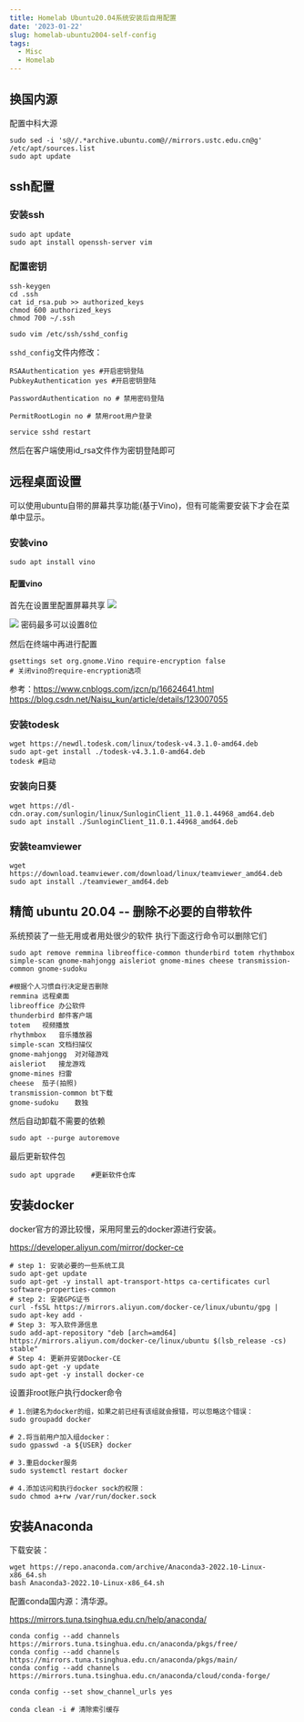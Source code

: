 ```yaml
---
title: Homelab Ubuntu20.04系统安装后自用配置
date: '2023-01-22'
slug: homelab-ubuntu2004-self-config
tags:
  - Misc
  - Homelab
---
```


## 换国内源
配置中科大源
```shell
sudo sed -i 's@//.*archive.ubuntu.com@//mirrors.ustc.edu.cn@g' /etc/apt/sources.list
sudo apt update
```

## ssh配置
### 安装ssh
```shell
sudo apt update
sudo apt install openssh-server vim
```
### 配置密钥
```shell
ssh-keygen
cd .ssh
cat id_rsa.pub >> authorized_keys
chmod 600 authorized_keys
chmod 700 ~/.ssh
```

```shell
sudo vim /etc/ssh/sshd_config
```

`sshd_config`文件内修改：
```
RSAAuthentication yes #开启密钥登陆
PubkeyAuthentication yes #开启密钥登陆

PasswordAuthentication no # 禁用密码登陆

PermitRootLogin no # 禁用root用户登录
```

```shell
service sshd restart
```
然后在客户端使用id_rsa文件作为密钥登陆即可

## 远程桌面设置
可以使用ubuntu自带的屏幕共享功能(基于Vino)，但有可能需要安装下才会在菜单中显示。
### 安装vino
```shell
sudo apt install vino
```
#### 配置vino
首先在设置里配置屏幕共享
![](https://blog-oss-1252232218.cos.ap-beijing.myqcloud.com/fix-dir/star5o/Desktop/2023/01/22/19-01-10-8843c84ce098b51bef1af8cc813a5b3b-8510c3.png)

![](https://blog-oss-1252232218.cos.ap-beijing.myqcloud.com/fix-dir/star5o/Desktop/2023/01/22/19-01-33-d4b043531d93248a487c588b9ac68ab2-66c732.png)
密码最多可以设置8位

然后在终端中再进行配置
```shell
gsettings set org.gnome.Vino require-encryption false
# 关闭vino的require-encryption选项
```

参考：https://www.cnblogs.com/jzcn/p/16624641.html
https://blog.csdn.net/Naisu_kun/article/details/123007055

### 安装todesk
```shell
wget https://newdl.todesk.com/linux/todesk-v4.3.1.0-amd64.deb
sudo apt-get install ./todesk-v4.3.1.0-amd64.deb
todesk #启动
```

### 安装向日葵
```shell
wget https://dl-cdn.oray.com/sunlogin/linux/SunloginClient_11.0.1.44968_amd64.deb
sudo apt install ./SunloginClient_11.0.1.44968_amd64.deb
```

### 安装teamviewer
```shell
wget https://download.teamviewer.com/download/linux/teamviewer_amd64.deb
sudo apt install ./teamviewer_amd64.deb
```

## 精简 ubuntu 20.04 -- 删除不必要的自带软件

系统预装了一些无用或者用处很少的软件
执行下面这行命令可以删除它们

```shell
sudo apt remove remmina libreoffice-common thunderbird totem rhythmbox simple-scan gnome-mahjongg aisleriot gnome-mines cheese transmission-common gnome-sudoku
```
```
#根据个人习惯自行决定是否删除
remmina	远程桌面
libreoffice	办公软件
thunderbird	邮件客户端
totem	视频播放
rhythmbox	音乐播放器
simple-scan	文档扫描仪
gnome-mahjongg	对对碰游戏
aisleriot	接龙游戏
gnome-mines	扫雷
cheese	茄子(拍照)
transmission-common	bt下载
gnome-sudoku	数独
```

然后自动卸载不需要的依赖
```shell
sudo apt --purge autoremove
```

最后更新软件包
```shell
sudo apt upgrade	#更新软件仓库
```


## 安装docker
docker官方的源比较慢，采用阿里云的docker源进行安装。

https://developer.aliyun.com/mirror/docker-ce
```shell
# step 1: 安装必要的一些系统工具
sudo apt-get update
sudo apt-get -y install apt-transport-https ca-certificates curl software-properties-common
# step 2: 安装GPG证书
curl -fsSL https://mirrors.aliyun.com/docker-ce/linux/ubuntu/gpg | sudo apt-key add -
# Step 3: 写入软件源信息
sudo add-apt-repository "deb [arch=amd64] https://mirrors.aliyun.com/docker-ce/linux/ubuntu $(lsb_release -cs) stable"
# Step 4: 更新并安装Docker-CE
sudo apt-get -y update
sudo apt-get -y install docker-ce
```

设置非root账户执行docker命令
```shell
# 1.创建名为docker的组，如果之前已经有该组就会报错，可以忽略这个错误：
sudo groupadd docker

# 2.将当前用户加入组docker：
sudo gpasswd -a ${USER} docker

# 3.重启docker服务
sudo systemctl restart docker

# 4.添加访问和执行docker sock的权限：
sudo chmod a+rw /var/run/docker.sock

```
## 安装Anaconda
下载安装：
```shell
wget https://repo.anaconda.com/archive/Anaconda3-2022.10-Linux-x86_64.sh
bash Anaconda3-2022.10-Linux-x86_64.sh
```
配置conda国内源：清华源。

https://mirrors.tuna.tsinghua.edu.cn/help/anaconda/
```shell
conda config --add channels https://mirrors.tuna.tsinghua.edu.cn/anaconda/pkgs/free/
conda config --add channels https://mirrors.tuna.tsinghua.edu.cn/anaconda/pkgs/main/
conda config --add channels https://mirrors.tuna.tsinghua.edu.cn/anaconda/cloud/conda-forge/

conda config --set show_channel_urls yes

conda clean -i # 清除索引缓存
```


